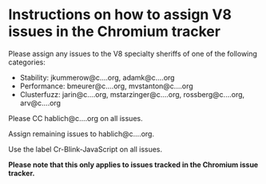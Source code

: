 # Instructions on how to assign V8 issues in the Chromium tracker #

Please assign any issues to the V8 specialty sheriffs of one of the
following categories:

  * Stability: jkummerow@c....org, adamk@c....org
  * Performance: bmeurer@c....org, mvstanton@c....org
  * Clusterfuzz: jarin@c....org, mstarzinger@c....org, rossberg@c....org, arv@c....org

Please CC hablich@c....org on all issues.

Assign remaining issues to hablich@c....org.

Use the label Cr-Blink-JavaScript on all issues.

**Please note that this only applies to issues tracked in the Chromium issue tracker.**